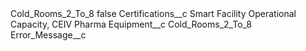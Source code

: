 <?xml version="1.0" encoding="UTF-8"?>
<CustomMetadata xmlns="http://soap.sforce.com/2006/04/metadata" xmlns:xsi="http://www.w3.org/2001/XMLSchema-instance" xmlns:xsd="http://www.w3.org/2001/XMLSchema">
    <label>Cold_Rooms_2_To_8</label>
    <protected>false</protected>
    <values>
        <field>Certifications__c</field>
        <value xsi:type="xsd:string">Smart Facility Operational Capacity, CEIV Pharma</value>
    </values>
    <values>
        <field>Equipment__c</field>
        <value xsi:type="xsd:string">Cold_Rooms_2_To_8</value>
    </values>
    <values>
        <field>Error_Message__c</field>
        <value xsi:nil="true"/>
    </values>
</CustomMetadata>
